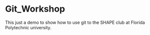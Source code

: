# Git_Workshop

This just a demo to show how to use git to the SHAPE club at Florida Polytechnic university.
